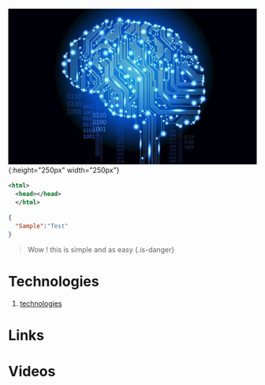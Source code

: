 ![Ai Brain](/uploads/ai-brain.jpg ){:height="250px" width="250px"}

```xml
<html>
  <head></head>
  </html>
```
```json
{
  "Sample":"Test"
}
``` 


> Wow ! this is simple and as easy {.is-danger}
# Technologies

1. [technologies](technologies)
# Links

# Videos
